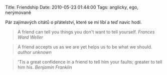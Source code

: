 Title: Friendship
Date: 2010-05-23 01:44:00
Tags: anglicky, ego, nerýmovaně

Pár zajímavých citátů o přátelství, které se mi líbí a teď navíc hodí.

> A friend can tell you things you don't want to tell yourself.
> _Frances Ward Weller_

> A friend accepts us as we are yet helps us to be what we should.
> _author unknown_

> 'Tis a great confidence in a friend to tell him your faults; greater to tell him his.
> _Benjamin Franklin_